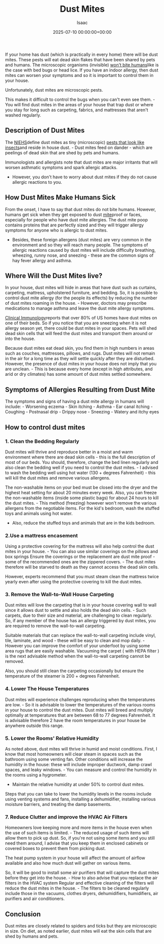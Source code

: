 ﻿---
title: Dust Mites
description: If your home has dust which is practically in every home there will be dust mites. These pests will eat dead skin flakes that have been shared by pets and...
slug: /dust-mites/
date: 2025-07-10 00:00:00+00:00
lastmod: 2025-07-10 00:00:00+03:00
author: Isaac
categories:
- Guide
- Mites
tags:
- guide
- dust
- mite
layout: post
---

If your home has dust (which is practically in every home) there will be dust mites. These pests will eat dead skin flakes that have been shared by pets and humans. The microscopic organisms (invisible) [won't bite humans](https://pestpolicy.com/do-dust-mites-bite/)like is the case with bed bugs or head lice. If you have an indoor allergy, then dust mites can worsen your symptoms and so it is important to control them in your house.

Unfortunately, dust mites are microscopic pests.

This makes it difficult to control the bugs when you can't even see them. - You will find dust mites in the areas of your house that trap dust or where you stay for long such as carpeting, fabrics, and mattresses that aren't washed regularly.

##  Description of Dust Mites

The [NIEHS](https://www.niehs.nih.gov/health/topics/agents/allergens/dustmites/index.cfm)define dust mites as tiny (microscopic) [pests that look like insects](https://pestpolicy.com/what-do-dust-mites-look-like/)and reside in house dust. - Dust mites feed on dander - which are peelings of dead skin that are shed by pets and humans.

Immunologists and allergists note that dust mites are major irritants that will worsen asthmatic symptoms and spark allergic attacks.

- However, you don't have to worry about dust mites if they do not cause allergic reactions to you.

##  How Dust Mites Make Humans Sick

From the onset, I have to say that dust mites do not bite humans. However, humans get sick when they get exposed to dust [mite](https://pestpolicy.com/what-do-dust-mites-look-like/)proof or faces, especially for people who have dust mite allergies. The dust mite poop contains proteins that are perfectly sized and they will trigger allergy symptoms for anyone who is allergic to dust mites.

- Besides, these foreign allergens (dust mites) are very common in the environment and so they will reach many people. The symptoms of allergic reactions caused by dust mites will include difficulty breathing, wheezing, runny nose, and sneezing - these are the common signs of hay fever allergy and asthma.

##  Where Will the Dust Mites live?

In your house, dust mites will hide in areas that have dust such as curtains, carpeting, mattress, upholstered furniture, and bedding. So, it is possible to control dust mite allergy (for the people its effects) by reducing the number of dust mites roaming in the house. - However, doctors may prescribe medications to manage asthma and leave the dust mite allergy symptoms.

[Clinical Immunology](https://www.jacionline.org/article/S0091-6749(02)91278-9/fulltext)reports that over 80% of US homes have dust mites on one of their beds. So if you notice that you are sneezing when it is not allergy season yet, there could be dust mites in your spaces. Pets will shed dead skin cells that will feed the dust mites and transport them around or into the house.

Because dust mites eat dead skin, you find them in high numbers in areas such as couches, mattresses, pillows, and rugs. Dust mites will not remain in the air for a long time as they will settle quickly after they are disturbed. However, the presence of dust mites in your house does not imply that you are unclean. - This is because every home (except in high attributes, and arid or dry climates) has some amount of dust mites settled somewhere.

##  Symptoms of Allergies Resulting from Dust Mite

The symptoms and signs of having a dust mite allergy in humans will include: - Worsening eczema - Skin itching - Asthma - Ear canal itching - Coughing - Postnasal drip - Drippy nose - Sneezing - Watery and itchy eyes

##  How to control dust mites

###  1. Clean the Bedding Regularly

Dust mites will thrive and reproduce better in a moist and warm environment where there are dead skin cells - this is the full description of most of our beds. You should, therefore, change the bed linen regularly and also clean the bedding well if you need to control the dust mites. - I advised to wash the bedding well using hot water (130 + degrees Fahrenheit) - this will kill the dust mites and remove various allergens.

The non-washable items on your bed must be closed into the dryer and the highest heat setting for about 20 minutes every week. Also, you can freeze the non-washable items (inside some plastic bags) for about 24 hours to kill the dust mites. - This method (freezing) however won't remove the various allergens from the negotiable items. For the kid's bedroom, wash the stuffed toys and animals using hot water.

- Also, reduce the stuffed toys and animals that are in the kids bedroom.

###  2.Use a mattress encasement

Using a protective covering for the mattress will also help control the dust mites in your house. - You can also use similar coverings on the pillows and box springs Ensure the coverings or the replacement are dust mite proof - some of the recommended ones are the zippered covers. - The dust mites therefore will be starved to death as they cannot access the dead skin cells.

However, experts recommend that you must steam clean the mattress twice yearly even after using the protective covering to kill the dust mites.

###  3. Remove the Wall-to-Wall House Carpeting

Dust mites will love the carpeting that is in your house covering wall to wall since it allows dust to settle and also holds the dead skin cells. - Such carpets, due to their size and material, are challenging to clean regularly. So, if any member of the house has an allergy triggered by dust mites, you are required to remove the wall-to-wall carpeting.

Suitable materials that can replace the wall-to-wall carpeting include vinyl, tile, laminate, and wood - these will be easy to clean and mop daily. - However you can improve the comfort of your underfoot by using some area rugs that are easily washable. Vacuuming the carpet ( with HEPA filter ) is the next advisable method when the wall-to-wall carpeting cannot be removed.

Also, you should still clean the carpeting occasionally but ensure the temperature of the steamer is 200 + degrees Fahrenheit.

###  4. Lower The House Temperatures

Dust mites will experience challenges reproducing when the temperatures are low. - So it is advisable to lower the temperatures of the various rooms in your house to control the dust mites. Dust mites will breed and multiply optimally at temperatures that are between 68 to 77 degrees Fahrenheit. It is advisable therefore 2 have the room temperatures in your house be anywhere outside this range.

###  5. Lower the Rooms' Relative Humidity

As noted above, dust mites will thrive in humid and moist conditions. First, I know that most homeowners will clear steam in spaces such as the bathroom using some venting fan. Other conditions will increase the humidity in the house: these will include improper ductwork, damp crawl spaces, and leaky windows. - You can measure and control the humidity in the rooms using a hygrometer.

- Maintain the relative humidity at under 50% to control dust mites.

Steps that you can take to lower the humidity levels in the rooms include using venting systems and fans, installing a dehumidifier, installing various moisture barriers, and treating the damp basements.

###  7. Reduce Clutter and improve the HVAC Air Filters

Homeowners love keeping more and more items in the house even when the use of such items is limited. - The reduced usage of such items will allow them to pick up dust. So, if you're not using some items and you still need them around, I advise that you keep them in enclosed cabinets or covered boxes to prevent them from picking dust.

The heat pump system in your house will affect the amount of airflow available and also how much dust will gather on various items.

So, it will be good to install some air purifiers that will capture the dust mites before they get into the house. - How to also advise that you replace the air filters in the HVAC system Regular and effective cleaning of the filters will reduce the dust mites in the house. - The filters to be cleaned regularly include those in the vacuums, clothes dryers, dehumidifiers, humidifiers, air purifiers and air conditioners.

##  Conclusion

Dust mites are closely related to spiders and ticks but they are microscopic in size. On diet, as noted earlier, dust mites will eat the skin cells that are shed by humans and pets.

